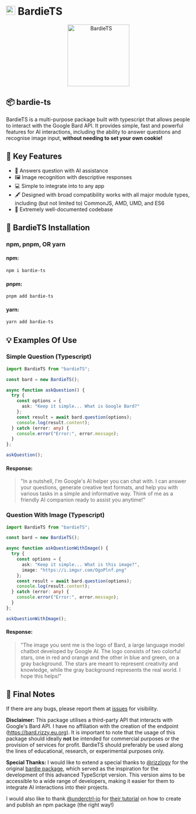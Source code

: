 # <a href="https://github.com/Zoheb-Malik/BardieTS"><img src="https://i.imgur.com/5wcvFUB.png" width="25px" height="25px" alt="BardieTS" /></a> BardieTS

<p align="center">
  <a target="_blank" href="https://github.com/Zoheb-Malik/BardieTS">
    <img src="https://i.imgur.com/5wcvFUB.png" alt="BardieTS" width="169" />
  </a>
</p>

## 📦 bardie-ts

BardieTS is a multi-purpose package built with typescript that allows people to interact with the Google Bard API.
It provides simple, fast and powerful features for AI interactions, including the ability to answer questions and recognise image input, **without needing to set your own cookie!**

## 🔑 Key Features

* 🤖 Answers question with AI assistance
* 🖼️ Image recognition with descriptive responses
* 💻 Simple to integrate into to any app
* 🖋️ Designed with broad compatibility works with all major module types, including (but not limited to) CommonJS, AMD, UMD, and ES6
* 📄 Extremely well-documented codebase

## 📂 BardieTS Installation

### npm, pnpm, OR yarn

#### npm:

```bash
npm i bardie-ts
```

#### pnpm:

```bash
pnpm add bardie-ts
```

#### yarn:

```bash
yarn add bardie-ts
```

## 💡 Examples Of Use

### Simple Question (Typescript)

```typescript
import BardieTS from "bardieTS";

const bard = new BardieTS();

async function askQuestion() {
  try {
    const options = {
      ask: "Keep it simple... What is Google Bard?"
    };
    const result = await bard.question(options);
    console.log(result.content);
  } catch (error: any) {
    console.error("Error:", error.message);
  }
};

askQuestion();
```

#### Response:

> "In a nutshell, I'm Google's AI helper you can chat with.
I can answer your questions, generate creative text formats, and help you with various tasks in a simple and informative way.
Think of me as a friendly AI companion ready to assist you anytime!"

### Question With Image (Typescript)

```typescript
import BardieTS from "bardieTS";

const bard = new BardieTS();

async function askQuestionWithImage() {
  try {
    const options = {
      ask: "Keep it simple... What is this image?",
      image: "https://i.imgur.com/OgoPlnf.png"
    };
    const result = await bard.question(options);
    console.log(result.content);
  } catch (error: any) {
    console.error("Error:", error.message);
  }
};

askQuestionWithImage();
```

#### Response:

> "The image you sent me is the logo of Bard, a large language model chatbot developed by Google AI.
The logo consists of two colorful stars, one in red and orange and the other in blue and green, on a gray background.
The stars are meant to represent creativity and knowledge, while the gray background represents the real world. I hope this helps!"

## 📝 Final Notes

If there are any bugs, please report them at [issues](https://github.com/Zoheb-Malik/BardieTS/issues/new) for visibility.

**Disclaimer:**
This package utilises a third-party API that interacts with Google's Bard API.
I have no affiliation with the creation of the endpoint (https://bard.rizzy.eu.org).
It is important to note that the usage of this package should ideally **not** be intended for commercial purposes or the provision of services for profit.
BardieTS should preferably be used along the lines of educational, research, or experimental purposes only.

**Special Thanks:**
I would like to extend a special thanks to [@rizzlogy](https://github.com/rizzlogy) for the original [bardie package](https://github.com/rizzlogy/bardie), which served as the inspiration for the development of this advanced TypeScript version.
This version aims to be accessible to a wide range of developers, making it easier for them to integrate AI interactions into their projects.

I would also like to thank [@underctrl-io](https://github.com/underctrl-io) for [their tutorial](https://www.youtube.com/watch?v=xnfdm-s8adI) on how to create and publish an npm package (the right way!)

